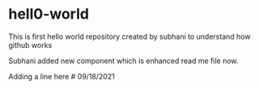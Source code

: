 # hell0-world
This is first hello world repository created by subhani to understand how github works

Subhani added new component which is enhanced read me file now.

Adding a line here # 09/18/2021
